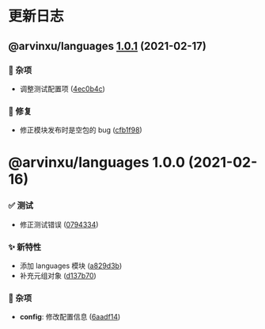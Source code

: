 # 更新日志

## @arvinxu/languages [1.0.1](https://github.com/arvinxx/translator/compare/@arvinxu/languages@1.0.0...@arvinxu/languages@1.0.1) (2021-02-17)

### 🎫 杂项

- 调整测试配置项 ([4ec0b4c](https://github.com/arvinxx/translator/commit/4ec0b4c))

### 🐛 修复

- 修正模块发布时是空包的 bug ([cfb1f98](https://github.com/arvinxx/translator/commit/cfb1f98))

# @arvinxu/languages 1.0.0 (2021-02-16)

### ✅ 测试

- 修正测试错误 ([0794334](https://github.com/arvinxx/translator/commit/0794334))

### ✨ 新特性

- 添加 languages 模块 ([a829d3b](https://github.com/arvinxx/translator/commit/a829d3b))
- 补充元组对象 ([d137b70](https://github.com/arvinxx/translator/commit/d137b70))

### 🎫 杂项

- **config**: 修改配置信息 ([6aadf14](https://github.com/arvinxx/translator/commit/6aadf14))
